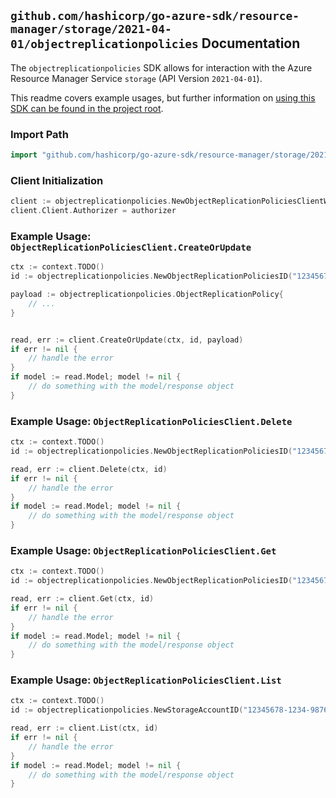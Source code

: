 
## `github.com/hashicorp/go-azure-sdk/resource-manager/storage/2021-04-01/objectreplicationpolicies` Documentation

The `objectreplicationpolicies` SDK allows for interaction with the Azure Resource Manager Service `storage` (API Version `2021-04-01`).

This readme covers example usages, but further information on [using this SDK can be found in the project root](https://github.com/hashicorp/go-azure-sdk/tree/main/docs).

### Import Path

```go
import "github.com/hashicorp/go-azure-sdk/resource-manager/storage/2021-04-01/objectreplicationpolicies"
```


### Client Initialization

```go
client := objectreplicationpolicies.NewObjectReplicationPoliciesClientWithBaseURI("https://management.azure.com")
client.Client.Authorizer = authorizer
```


### Example Usage: `ObjectReplicationPoliciesClient.CreateOrUpdate`

```go
ctx := context.TODO()
id := objectreplicationpolicies.NewObjectReplicationPoliciesID("12345678-1234-9876-4563-123456789012", "example-resource-group", "accountValue", "objectReplicationPolicyIdValue")

payload := objectreplicationpolicies.ObjectReplicationPolicy{
	// ...
}


read, err := client.CreateOrUpdate(ctx, id, payload)
if err != nil {
	// handle the error
}
if model := read.Model; model != nil {
	// do something with the model/response object
}
```


### Example Usage: `ObjectReplicationPoliciesClient.Delete`

```go
ctx := context.TODO()
id := objectreplicationpolicies.NewObjectReplicationPoliciesID("12345678-1234-9876-4563-123456789012", "example-resource-group", "accountValue", "objectReplicationPolicyIdValue")

read, err := client.Delete(ctx, id)
if err != nil {
	// handle the error
}
if model := read.Model; model != nil {
	// do something with the model/response object
}
```


### Example Usage: `ObjectReplicationPoliciesClient.Get`

```go
ctx := context.TODO()
id := objectreplicationpolicies.NewObjectReplicationPoliciesID("12345678-1234-9876-4563-123456789012", "example-resource-group", "accountValue", "objectReplicationPolicyIdValue")

read, err := client.Get(ctx, id)
if err != nil {
	// handle the error
}
if model := read.Model; model != nil {
	// do something with the model/response object
}
```


### Example Usage: `ObjectReplicationPoliciesClient.List`

```go
ctx := context.TODO()
id := objectreplicationpolicies.NewStorageAccountID("12345678-1234-9876-4563-123456789012", "example-resource-group", "accountValue")

read, err := client.List(ctx, id)
if err != nil {
	// handle the error
}
if model := read.Model; model != nil {
	// do something with the model/response object
}
```
